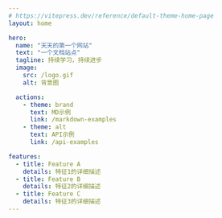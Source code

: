 ```yaml
---
# https://vitepress.dev/reference/default-theme-home-page
layout: home

hero:
  name: "天天的第一个网站"
  text: "一个文档站点"
  tagline: 持续学习，持续进步
  image: 
    src: /logo.gif
    alt: 背景图

  actions:
    - theme: brand
      text: MD示例
      link: /markdown-examples
    - theme: alt
      text: API示例
      link: /api-examples

features:
  - title: Feature A
    details: 特征1的详细描述
  - title: Feature B
    details: 特征2的详细描述
  - title: Feature C
    details: 特征3的详细描述
---
```


